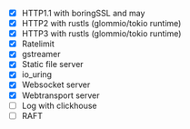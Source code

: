 - [x] HTTP1.1 with boringSSL and may
- [x] HTTP2 with rustls (glommio/tokio runtime)
- [x] HTTP3 with rustls (glommio/tokio runtime)
- [x] Ratelimit
- [x] gstreamer
- [x] Static file server
- [x] io_uring
- [x] Websocket server
- [x] Webtransport server
- [ ] Log with clickhouse
- [ ] RAFT